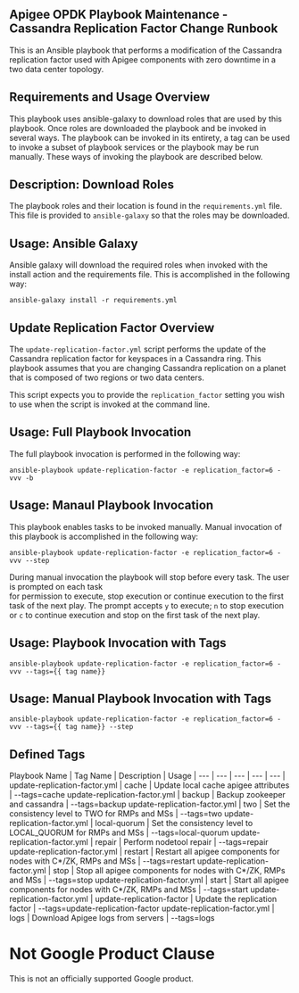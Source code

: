## Apigee OPDK Playbook Maintenance - Cassandra Replication Factor Change Runbook

This is an Ansible playbook that performs a modification of the Cassandra replication factor used 
with Apigee components with zero downtime in a two data center topology. 

## Requirements and Usage Overview

This playbook uses ansible-galaxy to download roles that are used by this playbook. Once roles are 
downloaded the playbook and be invoked in several ways. The playbook can be invoked in its entirety, 
a tag can be used to invoke a subset of playbook services or the playbook may be run manually. These
ways of invoking the playbook are described below. 

## Description: Download Roles 

The playbook roles and their location is found in the  ```requirements.yml``` file. This file is 
provided to ```ansible-galaxy``` so that the roles may be downloaded.

## Usage: Ansible Galaxy 

Ansible galaxy will download the required roles when invoked with the install action and the 
requirements file. This is accomplished in the following way:

```ansible-galaxy install -r requirements.yml```

## Update Replication Factor Overview
 
The ```update-replication-factor.yml``` script performs the update of the Cassandra replication 
factor for keyspaces in a Cassandra ring. This playbook assumes that you are changing Cassandra 
replication on a planet that is composed of two regions or two data centers. 

This script expects you to provide the ```replication_factor``` setting you wish to use when the 
script is invoked at the command line. 

## Usage: Full Playbook Invocation
 
The full playbook invocation is performed in the following way: 

    ansible-playbook update-replication-factor -e replication_factor=6 -vvv -b 
    
## Usage: Manaul Playbook Invocation

This playbook enables tasks to be invoked manually. Manual invocation of this playbook is 
accomplished in the following way: 
 
    ansible-playbook update-replication-factor -e replication_factor=6 -vvv --step
    
During manual invocation the playbook will stop before every task. The user is prompted on each task  
for permission to execute, stop execution or continue execution to the first task of the next play. 
The prompt accepts ```y``` to execute; ```n``` to stop execution or ```c``` to continue execution 
and stop on the first task of the next play. 

## Usage: Playbook Invocation with Tags

    ansible-playbook update-replication-factor -e replication_factor=6 -vvv --tags={{ tag name}}
    
## Usage: Manual Playbook Invocation with Tags    

    ansible-playbook update-replication-factor -e replication_factor=6 -vvv --tags={{ tag name}} --step
    
## Defined Tags 

Playbook Name | Tag Name | Description | Usage |
--- | --- | --- | --- | --- |
update-replication-factor.yml | cache | Update local cache apigee attributes | --tags=cache
update-replication-factor.yml | backup | Backup zookeeper and cassandra | --tags=backup
update-replication-factor.yml | two | Set the consistency level to TWO for RMPs and MSs | --tags=two 
update-replication-factor.yml | local-quorum | Set the consistency level to LOCAL_QUORUM for RMPs and MSs  | --tags=local-quorum
update-replication-factor.yml | repair | Perform nodetool repair | --tags=repair
update-replication-factor.yml | restart | Restart all apigee components for nodes with C*/ZK, RMPs and MSs | --tags=restart
update-replication-factor.yml | stop | Stop all apigee components for nodes with C*/ZK, RMPs and MSs | --tags=stop
update-replication-factor.yml | start | Start all apigee components for nodes with C*/ZK, RMPs and MSs | --tags=start
update-replication-factor.yml | update-replication-factor | Update the replication factor | --tags=update-replication-factor
update-replication-factor.yml | logs | Download Apigee logs from servers | --tags=logs
<!-- BEGIN Google Required Disclaimer -->

# Not Google Product Clause

This is not an officially supported Google product.
<!-- END Google Required Disclaimer -->

